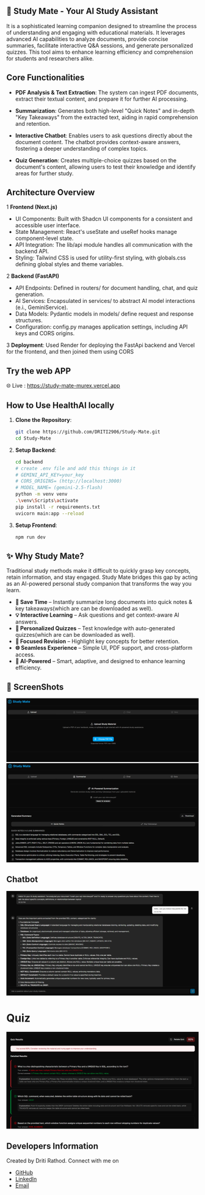 ## 🤖 Study Mate - Your AI Study Assistant

It is a sophisticated learning companion designed to streamline the process of understanding and engaging with educational materials. It leverages advanced AI capabilities to analyze documents, provide concise summaries, facilitate interactive Q&A sessions, and generate personalized quizzes. This tool aims to enhance learning efficiency and comprehension for students and researchers alike.

## Core Functionalities

- **PDF Analysis & Text Extraction**: The system can ingest PDF documents, extract their textual content, and prepare it for further AI processing.

- **Summarization**:  Generates both high-level "Quick Notes" and in-depth "Key Takeaways" from the extracted text, aiding in rapid comprehension and retention.

- **Interactive Chatbot**: Enables users to ask questions directly about the document content. The chatbot provides context-aware answers, fostering a deeper understanding of complex topics.

- **Quiz Generation**: Creates multiple-choice quizzes based on the document's content, allowing users to test their knowledge and identify areas for further study.

## Architecture Overview

1 **Frontend (Next.js)** 

- UI Components: Built with Shadcn UI components for a consistent and accessible user interface.
- State Management: React's useState and useRef hooks manage component-level state.
- API Integration: The lib/api module handles all communication with the backend API.
- Styling: Tailwind CSS is used for utility-first styling, with globals.css defining global styles and theme variables.

2 **Backend (FastAPI)**

- API Endpoints: Defined in routers/ for document handling, chat, and quiz generation.
- AI Services: Encapsulated in services/ to abstract AI model interactions (e.i., GeminiService).
- Data Models: Pydantic models in models/ define request and response structures.
- Configuration: config.py manages application settings, including API keys and CORS origins.


 3 **Deployment**: Used Render for deploying the FastApi backend and Vercel for the frontend, and then joined them using CORS

## Try the web APP 

🌐 Live : https://study-mate-murex.vercel.app 

## How to Use HealthAI locally 

1. **Clone the Repository**:

   ```bash
   git clone https://github.com/DRITI2906/Study-Mate.git
   cd Study-Mate
   ```

2. **Setup Backend**:

   ```bash
   cd backend
   # create .env file and add this things in it 
   # GEMINI_API_KEY=your_key
   # CORS_ORIGINS= (http://localhost:3000)
   # MODEL_NAME= (gemini-2.5-flash)
   python -m venv venv
   .\venv\Scripts\activate     
   pip install -r requirements.txt
   uvicorn main:app --reload 
   ```   

3. **Setup Frontend**:

   ```bash 
   npm run dev
   ```    

## ✨ Why Study Mate?

Traditional study methods make it difficult to quickly grasp key concepts, retain information, and stay engaged. Study Mate bridges this gap by acting as an AI-powered personal study companion that transforms the way you learn.

- **🚀 Save Time** – Instantly summarize long documents into quick notes & key takeaways(which are can be downloaded as well).
- **💡 Interactive Learning** – Ask questions and get context-aware AI answers.
- **📝 Personalized Quizzes** – Test knowledge with auto-generated quizzes(which are can be downloaded as well).
- **🎯 Focused Revision** – Highlight key concepts for better retention.
- **🌐 Seamless Experience** – Simple UI, PDF support, and cross-platform access.
- **🤖 AI-Powered** – Smart, adaptive, and designed to enhance learning efficiency.

## 📸 ScreenShots

![Upload page](<screenshots/upload.png>)
![Summary page](<screenshots/summary.png>)
## Chatbot
![Chatbot](<screenshots/chatbot.png>)
# Quiz
![Quiz page](<screenshots/quuiz.png>)

## Developers Information

Created by Driti Rathod. Connect with me on 

- [GitHub](https://github.com/DRITI2906)
- [LinkedIn](https://www.linkedin.com/in/driti-rathod-ab038a294/)
- [Email](mailto:dritirathod2906@gmail.com)